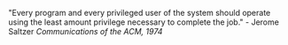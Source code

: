"Every program and every privileged user of the system should operate using the least amount privilege necessary to complete the job." - Jerome Saltzer 
*Communications of the ACM, 1974*